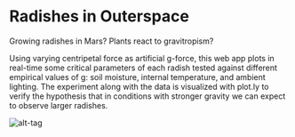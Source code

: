 # Radishes in Outerspace

Growing radishes in Mars? Plants react to gravitropism? 

Using varying centripetal force as artificial g-force, this web app plots in real-time some critical parameters of each radish tested against different empirical values of g: soil moisture, internal temperature, and ambient lighting. The experiment along with the data is visualized with plot.ly to verify the hypothesis that in conditions with stronger gravity we can expect to observe larger radishes.

  ![alt-tag](https://raw.githubusercontent.com/ScrypticLabs/Radishes-in-Outerspace/master/trials.jpg)
